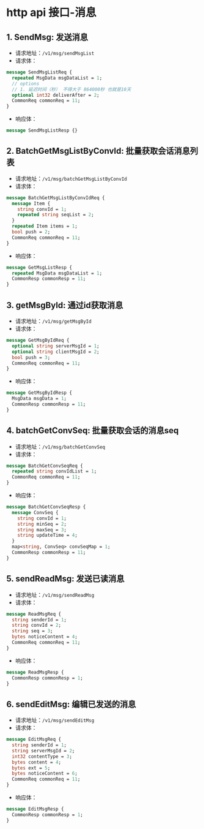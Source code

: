 # http api 接口-消息

## 1. SendMsg: 发送消息

- 请求地址：`/v1/msg/sendMsgList`
- 请求体：

```protobuf
message SendMsgListReq {
  repeated MsgData msgDataList = 1;
  // options
  // 1. 延迟时间（秒） 不得大于 864000秒 也就是10天
  optional int32 deliverAfter = 2;
  CommonReq commonReq = 11;
}
```

- 响应体：

```protobuf
message SendMsgListResp {}
```

## 2. BatchGetMsgListByConvId: 批量获取会话消息列表

- 请求地址：`/v1/msg/batchGetMsgListByConvId`
- 请求体：

```protobuf
message BatchGetMsgListByConvIdReq {
  message Item {
    string convId = 1;
    repeated string seqList = 2;
  }
  repeated Item items = 1;
  bool push = 2;
  CommonReq commonReq = 11;
}
```

- 响应体：

```protobuf
message GetMsgListResp {
  repeated MsgData msgDataList = 1;
  CommonResp commonResp = 11;
}
```

## 3. getMsgById: 通过id获取消息

- 请求地址：`/v1/msg/getMsgById`
- 请求体：

```protobuf
message GetMsgByIdReq {
  optional string serverMsgId = 1;
  optional string clientMsgId = 2;
  bool push = 3;
  CommonReq commonReq = 11;
}
```

- 响应体：

```protobuf
message GetMsgByIdResp {
  MsgData msgData = 1;
  CommonResp commonResp = 11;
}
```

## 4. batchGetConvSeq: 批量获取会话的消息seq

- 请求地址：`/v1/msg/batchGetConvSeq`
- 请求体：

```protobuf
message BatchGetConvSeqReq {
  repeated string convIdList = 1;
  CommonReq commonReq = 11;
}
```

- 响应体：

```protobuf
message BatchGetConvSeqResp {
  message ConvSeq {
    string convId = 1;
    string minSeq = 2;
    string maxSeq = 3;
    string updateTime = 4;
  }
  map<string, ConvSeq> convSeqMap = 1;
  CommonResp commonResp = 11;
}
```

## 5. sendReadMsg: 发送已读消息

- 请求地址：`/v1/msg/sendReadMsg`
- 请求体：

```protobuf
message ReadMsgReq {
  string senderId = 1;
  string convId = 2;
  string seq = 3;
  bytes noticeContent = 4;
  CommonReq commonReq = 11;
}
```

- 响应体：

```protobuf
message ReadMsgResp {
  CommonResp commonResp = 1;
}
```

## 6. sendEditMsg: 编辑已发送的消息

- 请求地址：`/v1/msg/sendEditMsg`
- 请求体：

```protobuf
message EditMsgReq {
  string senderId = 1;
  string serverMsgId = 2;
  int32 contentType = 3;
  bytes content = 4;
  bytes ext = 5;
  bytes noticeContent = 6;
  CommonReq commonReq = 11;
}
```

- 响应体：

```protobuf
message EditMsgResp {
  CommonResp commonResp = 1;
}
```
